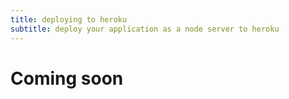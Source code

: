 ```yaml
---
title: deploying to heroku
subtitle: deploy your application as a node server to heroku
---
```


# Coming soon
